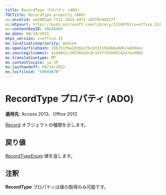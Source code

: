 ```yaml
---
title: RecordType プロパティ (ADO)
TOCTitle: RecordType property (ADO)
ms:assetid: a42001a6-7312-162d-dd71-c82f8c9d527f
ms:mtpsurl: https://msdn.microsoft.com/library/JJ249762(v=office.15)
ms:contentKeyID: 48546806
ms.date: 09/18/2015
mtps_version: v=office.15
ms.localizationpriority: medium
ms.openlocfilehash: 336751f6a103bb27bcbfd1156db6e9d67a4b94ec
ms.sourcegitcommit: a1d9041c20256616c9c183f7d1049142a7ac6991
ms.translationtype: MT
ms.contentlocale: ja-JP
ms.lasthandoff: 09/24/2021
ms.locfileid: "59593678"
---
```

# <a name="recordtype-property-ado"></a>RecordType プロパティ (ADO)


**適用先**: Access 2013、Office 2013

[Record](record-object-ado.md) オブジェクトの種類を示します。

## <a name="return-value"></a>戻り値

[RecordTypeEnum](recordtypeenum.md) 値を返します。

## <a name="remarks"></a>注釈

**RecordType** プロパティは値の取得のみ可能です。

